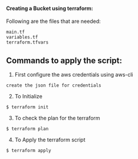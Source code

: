 #### Creating a Bucket using terraform:


Following are the files that are needed:
```
main.tf
variables.tf
terraform.tfvars
```

## Commands to apply the script:

1. First configure the aws credentials using aws-cli

```
create the json file for credentials
```
2. To Initialize 

```
$ terraform init
```
3. To check the plan for the terraform

```
$ terraform plan
```
4. To Apply the terraform script

```
$ terraform apply
```

